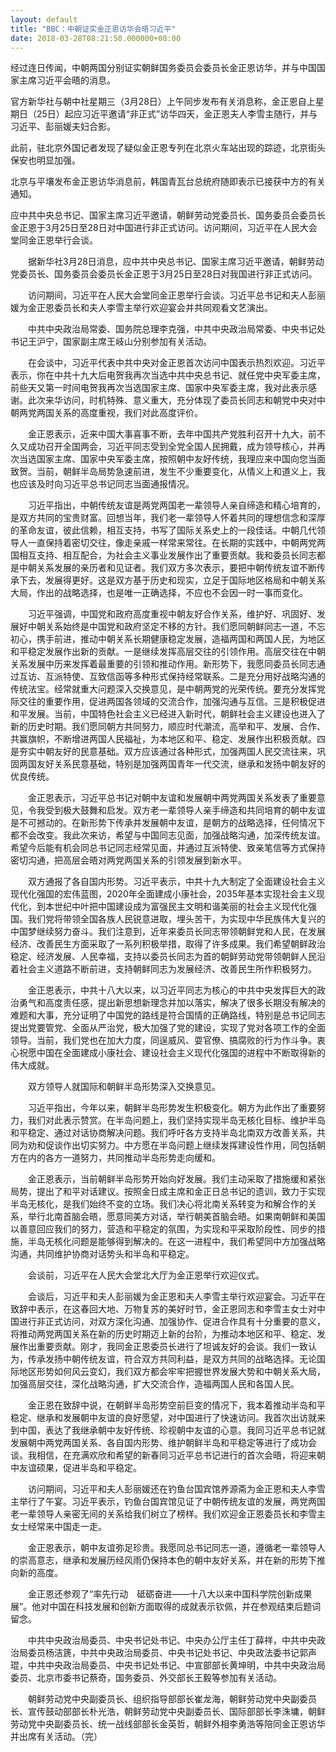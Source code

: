```yaml
---
layout: default
title: "BBC：中朝证实金正恩访华会晤习近平"
date: 2018-03-28T08:21:50.000000+08:00
---
```


经过连日传闻，中朝两国分别证实朝鲜国务委员会委员长金正恩访华，并与中国国家主席习近平会晤的消息。

官方新华社与朝中社星期三（3月28日）上午同步发布有关消息称，金正恩自上星期日（25日）起应习近平邀请“非正式”访华四天，金正恩夫人李雪主随行，并与习近平、彭丽媛夫妇合影。

此前，驻北京外国记者发现了疑似金正恩专列在北京火车站出现的踪迹，北京街头保安也明显加强。

北京与平壤发布金正恩访华消息前，韩国青瓦台总统府随即表示已接获中方的有关通知。

应中共中央总书记、国家主席习近平邀请，朝鲜劳动党委员长、国务委员会委员长金正恩于3月25日至28日对中国进行非正式访问。访问期间，习近平在人民大会堂同金正恩举行会谈。

　　据新华社3月28日消息，应中共中央总书记、国家主席习近平邀请，朝鲜劳动党委员长、国务委员会委员长金正恩于3月25日至28日对我国进行非正式访问。

　　访问期间，习近平在人民大会堂同金正恩举行会谈。习近平总书记和夫人彭丽媛为金正恩委员长和夫人李雪主举行欢迎宴会并共同观看文艺演出。

　　中共中央政治局常委、国务院总理李克强，中共中央政治局常委、中央书记处书记王沪宁，国家副主席王岐山分别参加有关活动。

　　在会谈中，习近平代表中共中央对金正恩首次访问中国表示热烈欢迎。习近平表示，你在中共十九大后电贺我再次当选中共中央总书记、就任党中央军委主席，前些天又第一时间电贺我再次当选国家主席、国家中央军委主席，我对此表示感谢。此次来华访问，时机特殊、意义重大，充分体现了委员长同志和朝党中央对中朝两党两国关系的高度重视，我们对此高度评价。

　　金正恩表示，近来中国大事喜事不断，去年中国共产党胜利召开十九大，前不久又成功召开全国两会，习近平同志受到全党全国人民拥戴，成为领导核心，并再次当选国家主席、国家中央军委主席，按照朝中友好传统，我理应来中国向您当面致贺。当前，朝鲜半岛局势急速前进，发生不少重要变化，从情义上和道义上，我也应该及时向习近平总书记同志当面通报情况。

　　习近平指出，中朝传统友谊是两党两国老一辈领导人亲自缔造和精心培育的，是双方共同的宝贵财富。回想当年，我们老一辈领导人怀着共同的理想信念和深厚的革命友谊，彼此信赖，相互支持，书写了国际关系史上的一段佳话。中朝几代领导人一直保持着密切交往，像走亲戚一样常来常往。在长期的实践中，中朝两党两国相互支持、相互配合，为社会主义事业发展作出了重要贡献。我和委员长同志都是中朝关系发展的亲历者和见证者。我们双方多次表示，要把中朝传统友谊不断传承下去，发展得更好。这是双方基于历史和现实，立足于国际地区格局和中朝关系大局，作出的战略选择，也是唯一正确选择，不应也不会因一时一事而变化。

　　习近平强调，中国党和政府高度重视中朝友好合作关系，维护好、巩固好、发展好中朝关系始终是中国党和政府坚定不移的方针。我们愿同朝鲜同志一道，不忘初心，携手前进，推动中朝关系长期健康稳定发展，造福两国和两国人民，为地区和平稳定发展作出新的贡献。一是继续发挥高层交往的引领作用。高层交往在中朝关系发展中历来发挥着最重要的引领和推动作用。新形势下，我愿同委员长同志通过互访、互派特使、互致信函等多种形式保持经常联系。二是充分用好战略沟通的传统法宝。经常就重大问题深入交换意见，是中朝两党的光荣传统。要充分发挥党际交往的重要作用，促进两国各领域的交流合作，加强沟通与互信。三是积极促进和平发展。当前，中国特色社会主义已经进入新时代，朝鲜社会主义建设也进入了新的历史时期。我们愿同朝方共同努力，顺应时代潮流，高举和平、发展、合作、共赢旗帜，不断增进两国人民福祉，为本地区和平、稳定、发展作出积极贡献。四是夯实中朝友好的民意基础。双方应该通过各种形式，加强两国人民交流往来，巩固两国友好关系民意基础，特别是加强两国青年一代交流，继承和发扬中朝友好的优良传统。

　　金正恩表示，习近平总书记对朝中友谊和发展朝中两党两国关系发表了重要意见，令我受到极大鼓舞和启发。双方老一辈领导人亲手缔造和共同培育的朝中友谊是不可撼动的。在新形势下传承并发展朝中友谊，是朝方的战略选择，任何情况下都不会改变。我此次来访，希望与中国同志见面，加强战略沟通，加深传统友谊。希望今后能有机会同总书记同志经常见面，并通过互派特使、致亲笔信等方式保持密切沟通，把高层会晤对两党两国关系的引领发展到新水平。

　　双方通报了各自国内形势。习近平表示，中共十九大制定了全面建设社会主义现代化强国的宏伟蓝图，2020年全面建成小康社会，2035年基本实现社会主义现代化，到本世纪中叶把中国建设成为富强民主文明和谐美丽的社会主义现代化强国。我们党将带领全国各族人民锐意进取，埋头苦干，为实现中华民族伟大复兴的中国梦继续努力奋斗。我们注意到，近年来委员长同志带领朝鲜党和人民，在发展经济、改善民生方面采取了一系列积极举措，取得了许多成果。我们希望朝鲜政治稳定、经济发展、人民幸福，支持以委员长同志为首的朝鲜劳动党带领朝鲜人民沿着社会主义道路不断前进，支持朝鲜同志为发展经济、改善民生所作积极努力。

　　金正恩表示，中共十八大以来，以习近平同志为核心的中共中央发挥巨大的政治勇气和高度责任感，提出新思想新理念并加以落实，解决了很多长期没有解决的难题和大事，充分证明了中国党的路线是符合国情的正确路线，特别是总书记同志提出党要管党、全面从严治党，极大加强了党的建设，实现了党对各项工作的全面领导。当前，我们党也在加大力度，同逞威风、耍官僚、搞腐败的行为作斗争。衷心祝愿中国在全面建成小康社会、建设社会主义现代化强国的进程中不断取得新的伟大成就。

　　双方领导人就国际和朝鲜半岛形势深入交换意见。

　　习近平指出，今年以来，朝鲜半岛形势发生积极变化。朝方为此作出了重要努力，我们对此表示赞赏。在半岛问题上，我们坚持实现半岛无核化目标、维护半岛和平稳定、通过对话协商解决问题。我们呼吁各方支持半岛北南双方改善关系，共同为劝和促谈作出切实努力。中方愿在半岛问题上继续发挥建设性作用，同包括朝方在内的各方一道努力，共同推动半岛形势走向缓和。

　　金正恩表示，当前朝鲜半岛形势开始向好发展。我们主动采取了措施缓和紧张局势，提出了和平对话建议。按照金日成主席和金正日总书记的遗训，致力于实现半岛无核化，是我们始终不变的立场。我们决心将北南关系转变为和解合作的关系，举行北南首脑会晤，愿意同美方对话，举行朝美首脑会晤。如果南朝鲜和美国以善意回应我们的努力，营造和平稳定的氛围，为实现和平采取阶段性、同步的措施，半岛无核化问题是能够得到解决的。在这一进程中，我们希望同中方加强战略沟通，共同维护协商对话势头和半岛和平稳定。

　　会谈前，习近平在人民大会堂北大厅为金正恩举行欢迎仪式。

　　会谈后，习近平和夫人彭丽媛为金正恩和夫人李雪主举行欢迎宴会。习近平在致辞中表示，在这春回大地、万物复苏的美好时节，金正恩同志和李雪主女士对中国进行非正式访问，对双方深化沟通、加强协作、促进合作具有十分重要的意义，将推动两党两国关系在新的历史时期迈上新的台阶，为推动本地区和平、稳定、发展作出重要贡献。刚才，我同金正恩委员长进行了坦诚友好的会谈。我们一致认为，传承发扬中朝传统友谊，符合双方共同利益，是双方共同的战略选择。无论国际地区形势如何风云变幻，我们双方都会牢牢把握世界发展大势和中朝关系大局，加强高层交往，深化战略沟通，扩大交流合作，造福两国人民和各国人民。

　　金正恩在致辞中说，在朝鲜半岛形势空前巨变的情况下，我本着推动半岛和平稳定、继承和发展朝中友谊的良好愿望，对中国进行了快速访问。我首次出访就来到中国，表达了我继承朝中友好传统、珍视朝中友谊的心意。我同习近平总书记就发展朝中两党两国关系、各自国内形势、维护朝鲜半岛和平稳定等进行了成功会谈。我相信，在充满欢欣和希望的新春同习近平总书记进行的首次会晤，将迎来朝中友谊硕果，促进半岛和平稳定。

　　访问期间，习近平和夫人彭丽媛还在钓鱼台国宾馆养源斋为金正恩和夫人李雪主举行了午宴。习近平表示，钓鱼台国宾馆见证了中朝传统友谊的发展，两党两国老一辈领导人亲密无间的关系给我们树立了榜样。我们欢迎金正恩委员长和李雪主女士经常来中国走一走。

　　金正恩表示，朝中友谊弥足珍贵。我愿同总书记同志一道，遵循老一辈领导人的崇高意志，继承和发展历经风雨仍保持本色的朝中友好关系，并在新的形势下推向新的高度。

　　金正恩还参观了“率先行动　砥砺奋进——十八大以来中国科学院创新成果展”。他对中国在科技发展和创新方面取得的成就表示钦佩，并在参观结束后题词留念。

　　中共中央政治局委员、中央书记处书记、中央办公厅主任丁薛祥，中共中央政治局委员杨洁篪，中共中央政治局委员、中央书记处书记、中央政法委书记郭声琨，中共中央政治局委员、中央书记处书记、中宣部部长黄坤明，中共中央政治局委员、北京市委书记蔡奇，国务委员、外交部长王毅等参加有关活动。

　　朝鲜劳动党中央副委员长、组织指导部部长崔龙海，朝鲜劳动党中央副委员长、宣传鼓动部部长朴光浩，朝鲜劳动党中央副委员长、国际部部长李洙墉，朝鲜劳动党中央副委员长、统一战线部部长金英哲，朝鲜外相李勇浩等陪同金正恩访华并出席有关活动。（完）

